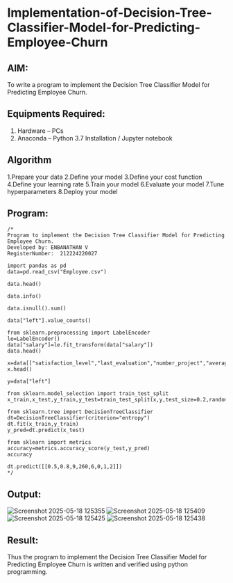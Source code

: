 # Implementation-of-Decision-Tree-Classifier-Model-for-Predicting-Employee-Churn

## AIM:
To write a program to implement the Decision Tree Classifier Model for Predicting Employee Churn.

## Equipments Required:
1. Hardware – PCs
2. Anaconda – Python 3.7 Installation / Jupyter notebook

## Algorithm
1.Prepare your data
2.Define your model
3.Define your cost function
4.Define your learning rate
5.Train your model
6.Evaluate your model
7.Tune hyperparameters
8.Deploy your model

## Program:
```
/*
Program to implement the Decision Tree Classifier Model for Predicting Employee Churn.
Developed by: ENBANATHAN V
RegisterNumber:  212224220027

import pandas as pd
data=pd.read_csv("Employee.csv")

data.head()

data.info()

data.isnull().sum()

data["left"].value_counts()

from sklearn.preprocessing import LabelEncoder
le=LabelEncoder()
data["salary"]=le.fit_transform(data["salary"])
data.head()

x=data[["satisfaction_level","last_evaluation","number_project","average_montly_hours","time_spend_company","Work_accident","promotion_last_5years","salary"]]
x.head()

y=data["left"]

from sklearn.model_selection import train_test_split
x_train,x_test,y_train,y_test=train_test_split(x,y,test_size=0.2,random_state=100)

from sklearn.tree import DecisionTreeClassifier
dt=DecisionTreeClassifier(criterion="entropy")
dt.fit(x_train,y_train)
y_pred=dt.predict(x_test)

from sklearn import metrics
accuracy=metrics.accuracy_score(y_test,y_pred)
accuracy

dt.predict([[0.5,0.8,9,260,6,0,1,2]])
*/
```

## Output:
![Screenshot 2025-05-18 125355](https://github.com/user-attachments/assets/c9c2c2fe-3dfc-475e-b424-2349e9a99915)
![Screenshot 2025-05-18 125409](https://github.com/user-attachments/assets/efa34c3e-f38b-4930-97fa-1b6ccd878870)
![Screenshot 2025-05-18 125425](https://github.com/user-attachments/assets/4fa0e324-56bb-40b0-99f7-8864e6081347)
![Screenshot 2025-05-18 125438](https://github.com/user-attachments/assets/c97f7572-6c47-4dcc-b70a-3739d899319d)



## Result:
Thus the program to implement the  Decision Tree Classifier Model for Predicting Employee Churn is written and verified using python programming.
